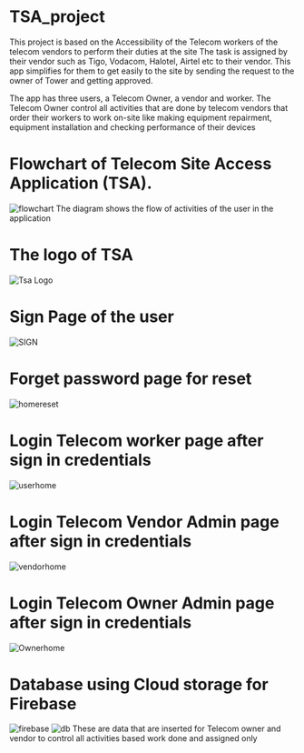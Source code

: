# TSA_project
This project is based on the Accessibility of the Telecom workers of the telecom vendors to perform their duties at the site
The task is assigned by their vendor such as Tigo, Vodacom, Halotel, Airtel etc to their vendor. This app simplifies for them to get easily to the site by sending the request to the owner of Tower and getting approved.

The app has three users, a Telecom Owner, a vendor and worker. The Telecom Owner control all activities that  are done by telecom vendors that order their workers to work on-site  like making equipment repairment, equipment installation  and checking performance of their devices

# Flowchart  of Telecom Site Access Application (TSA).
![flowchart](https://github.com/FROLIANI/TSA_project/assets/84269100/2f9dc605-6c4d-46a1-abdd-1e44f9ed7065)
The diagram shows the flow of activities of the user in the application

# The logo of TSA
![Tsa Logo](https://github.com/FROLIANI/TSA_project/assets/84269100/0d767212-0b25-431f-bdc1-304be1e35232)

# Sign Page of the user
![SIGN](https://github.com/FROLIANI/TSA_project/assets/84269100/07e7d51b-f4ff-4dac-81a5-cf194832c7c9)

#  Forget password page for reset
![homereset](https://github.com/FROLIANI/TSA_project/assets/84269100/feafd030-fc7c-4db8-9182-25df9647a1ca)

# Login Telecom worker page after sign in credentials
![userhome](https://github.com/FROLIANI/TSA_project/assets/84269100/bfaca1e7-b104-4d58-8805-50a43f762d22)

# Login Telecom Vendor Admin page after sign in credentials
![vendorhome](https://github.com/FROLIANI/TSA_project/assets/84269100/10c5879b-ea36-47b1-a72c-62947b334125)

# Login Telecom Owner Admin page after sign in credentials
![Ownerhome](https://github.com/FROLIANI/TSA_project/assets/84269100/c9e21066-f858-472a-830b-132aa47f8395)

# Database using Cloud storage for Firebase
![firebase](https://github.com/FROLIANI/TSA_project/assets/84269100/d2ac73b2-4947-44a5-89a4-96d49014f5be)
![db](https://github.com/FROLIANI/TSA_project/assets/84269100/21209a6c-5f72-4570-87c7-2900f0d5bc43)
These are data that are inserted for Telecom owner and vendor to control all activities based work done and assigned only


